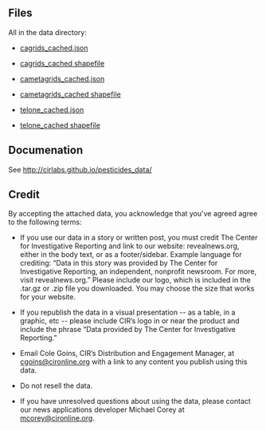 ## Files

All in the data directory:
- [cagrids_cached.json](https://github.com/cirlabs/pesticides_data/blob/gh-pages/data/cagrids_cached.json)
- [cagrids_cached shapefile](https://github.com/cirlabs/pesticides_data/blob/gh-pages/data/cagrids_cached)

- [cametagrids_cached.json](https://github.com/cirlabs/pesticides_data/blob/gh-pages/data/cametagrids_cached.json)
- [cametagrids_cached shapefile](https://github.com/cirlabs/pesticides_data/blob/gh-pages/data/cametagrids_cached)

- [telone_cached.json](https://github.com/cirlabs/pesticides_data/blob/gh-pages/data/telone_cached.json)
- [telone_cached shapefile](https://github.com/cirlabs/pesticides_data/blob/gh-pages/data/telone_cached)

## Documenation

See http://cirlabs.github.io/pesticides_data/

## Credit

By accepting the attached data, you acknowledge that you've agreed agree to the following terms:

- If you use our data in a story or written post, you must credit The Center for Investigative Reporting and link to our website: revealnews.org, either in the body text, or as a footer/sidebar. Example language for crediting: “Data in this story was provided by The Center for Investigative Reporting, an independent, nonprofit newsroom. For more, visit revealnews.org.” Please include our logo, which is included in the .tar.gz or .zip file you downloaded. You may choose the size that works for your website.

- If you republish the data in a visual presentation -- as a table, in a graphic, etc -- please include CIR’s logo in or near the product and include the phrase “Data provided by The Center for Investigative Reporting.”

- Email Cole Goins, CIR’s Distribution and Engagement Manager, at cgoins@cironline.org with a link to any content you publish using this data.

- Do not resell the data.

- If you have unresolved questions about using the data, please contact our news applications developer Michael Corey at mcorey@cironline.org.
